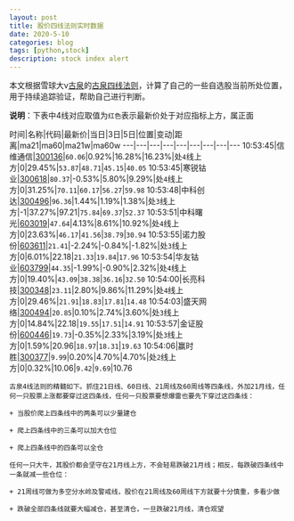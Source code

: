 ```yaml
---
layout: post
title: 股价四线法则实时数据
date: 2020-5-10
categories: blog
tags: [python,stock]
description: stock index alert
---
```



本文根据雪球大v[古泉](https://xueqiu.com/u/7148646888)的[古泉四线法则](https://xueqiu.com/7148646888/130498192)，计算了自己的一些自选股当前所处位置，用于持续追踪验证，帮助自己进行判断。

**说明**：下表中4线对应取值为`红色`表示最新价处于对应指标上方，属正面

时间|名称|代码|最新价|当日|3日|5日|位置|变动|距离|ma21|ma60|ma21w|ma60w
---|---|---|---|---|---|---|---|---
10:53:45|信维通信|[300136](https://xueqiu.com/S/SZ300136)|`60.06`|0.92%|16.28%|16.23%|处`4`线上方|0|29.45%|`53.87`|`48.71`|`45.15`|`40.05`
10:53:45|寒锐钴业|[300618](https://xueqiu.com/S/SZ300618)|`80.37`|-0.53%|5.80%|9.29%|处`4`线上方|0|31.25%|`70.11`|`60.17`|`56.27`|`59.98`
10:53:48|中科创达|[300496](https://xueqiu.com/S/SZ300496)|`96.36`|1.44%|1.19%|1.38%|处`3`线上方|-1|37.27%|97.21|`75.84`|`69.37`|`52.37`
10:53:51|中科曙光|[603019](https://xueqiu.com/S/SH603019)|`47.64`|4.13%|8.61%|10.92%|处`4`线上方|0|23.63%|`46.17`|`41.56`|`38.79`|`30.94`
10:53:55|诺力股份|[603611](https://xueqiu.com/S/SH603611)|`21.41`|-2.24%|-0.84%|-1.82%|处`3`线上方|0|6.01%|22.18|`21.33`|`19.84`|`17.96`
10:53:54|华友钴业|[603799](https://xueqiu.com/S/SH603799)|`44.35`|-1.99%|-0.90%|2.32%|处`4`线上方|0|19.40%|`43.09`|`38.38`|`36.16`|`32.50`
10:54:00|长亮科技|[300348](https://xueqiu.com/S/SZ300348)|`23.11`|2.80%|9.86%|11.29%|处`4`线上方|0|29.46%|`21.91`|`18.83`|`17.81`|`14.48`
10:54:03|盛天网络|[300494](https://xueqiu.com/S/SZ300494)|`20.85`|0.10%|2.74%|3.60%|处`3`线上方|0|14.84%|22.18|`19.55`|`17.51`|`14.91`
10:53:57|金证股份|[600446](https://xueqiu.com/S/SH600446)|`19.73`|-0.35%|2.33%|3.19%|处`3`线上方|0|1.59%|20.96|`18.97`|`18.31`|`19.63`
10:54:06|赢时胜|[300377](https://xueqiu.com/S/SZ300377)|`9.99`|0.20%|4.70%|4.70%|处`2`线上方|0|0.32%|10.06|`9.42`|`9.69`|10.76

```
古泉4线法则的精髓如下。抓住21日线、60日线、21周线及60周线等四条线，外加21月线，任何一只股票上涨都要穿过这四条线，任何一只股票要想爆雷也要先下穿过这四条线：

+ 当股价爬上四条线中的两条可以少量建仓

+ 爬上四条线中的三条可以加大仓位

+ 爬上四条线中的四条可以全仓

任何一只大牛，其股价都会坚守在21月线上方，不会轻易跌破21月线；相反，每跌破四条线中一条就减一些仓位：

+ 21周线可做为多空分水岭及警戒线，股价在21周线及60周线下方就要十分慎重，多看少做

+ 跌破全部四条线就要大幅减仓，甚至清仓，一旦跌破21月线，清仓观望
```